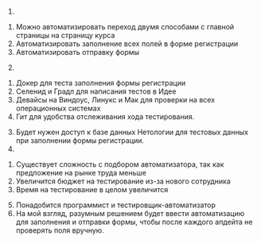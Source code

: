 1.
  1) Можно автоматизировать переход двумя способами с главной страницы на страницу курса
  2) Автоматизировать заполнение всех полей в форме регистрации
  3) Автоматизировать отправку формы
2.
  1) Докер для теста заполнения формы регистрации
  2) Селенид и Градл для написания тестов в Идее
  3) Девайсы на Виндоус, Линукс и Мак для проверки на всех операционных системах
  4) Гит для удобства отслеживания хода тестирования.
3. Будет нужен доступ к базе данных Нетологии для тестовых данных при заполнении формы регистрации.
4.
  1) Существует сложность с подбором автоматизатора, так как предложение на рынке труда меньше
  2) Увеличится бюджет на тестирование из-за нового сотрудника
  3) Время на тестирование в целом увеличится
5. Понадобится программист и тестировщик-автоматизатор
6. На мой взгляд, разумным решением будет ввести автоматизацию для заполнения и отправки формы, чтобы после каждого апдейта не проверять поля вручную.
